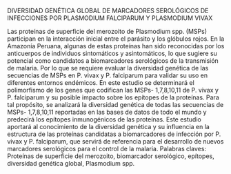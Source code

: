 DIVERSIDAD GENÉTICA GLOBAL DE MARCADORES SEROLÓGICOS DE INFECCIONES POR PLASMODIUM FALCIPARUM Y PLASMODIUM VIVAX

Las proteínas de superficie del merozoito de Plasmodium spp. (MSPs) participan en la interacción inicial entre el parásito y los glóbulos rojos. En la Amazonía Peruana, algunas de estas proteínas han sido reconocidas por los anticuerpos de individuos sintomáticos y asintomáticos, lo que sugiere su potencial como candidatos a biomarcadores serológicos de la transmisión de malaria. Por lo que se requiere evaluar la  diversidad genética de las secuencias de MSPs en P. vivax y P. falciparum para validar su uso en diferentes entornos endémicos.
En este estudio se determinará el polimorfismo de los genes que codifican las MSPs- 1,7,8,10,11 de P. vivax y P. falciparum y su posible impacto sobre los epítopes de la proteínas. Para tal propósito, se analizará la diversidad genética de todas las secuencias de MSPs- 1,7,8,10,11 reportadas en las bases de datos de todo el mundo y predecirá los epítopes inmunogénicos de las proteínas.
Este estudio aportará al conocimiento de la diversidad genética y su influencia en la estructura de las proteínas candidatas a biomarcadores de infección por P. vivax y P. falciparum, que servirá de referencia para el desarrollo de nuevos marcadores serológicos para el control de la malaria. 
Palabras claves: Proteínas de superficie del merozoito, biomarcador serológico, epítopes,  diversidad genética global, Plasmodium spp. 
